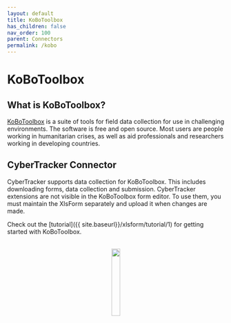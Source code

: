 ```yaml
---
layout: default
title: KoBoToolbox
has_children: false
nav_order: 100
parent: Connectors
permalink: /kobo
---
```


# KoBoToolbox

## What is KoBoToolbox?
[KoBoToolbox](https://kobotoolbox.org) is a suite of tools for field data collection for use in challenging environments. The software is free and open source. Most users are people working in humanitarian crises, as well as aid professionals and researchers working in developing countries.

## CyberTracker Connector
CyberTracker supports data collection for KoBoToolbox. This includes downloading forms, data collection and submission. CyberTracker extensions are not visible in the KoBoToolbox form editor. To use them, you must maintain the XlsForm separately and upload it when changes are made.

Check out the [tutorial]({{ site.baseurl}}/xlsform/tutorial/1) for getting started with KoBoToolbox.

<br/>
<div style="text-align: center;">
    <img src="{{ site.baseurl }}/assets/kobo/logo.svg" style="width:20%;"/>
</div>
